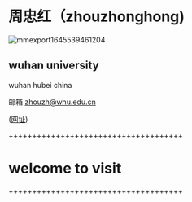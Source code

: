  #                                        周忠红（zhouzhonghong) 

![mmexport1645539461204](https://github.com/user-attachments/assets/b4464adb-922d-4d89-8604-9a0507b81d4c)

## wuhan university

wuhan hubei china

邮箱 zhouzh@whu.edu.cn

([网址](https://zhouzh0201.github.io/))
 

+++++++++++++++++++++++++++++++++++++
                                                                         
   #          welcome to visit                                                                
                                                                          
+++++++++++++++++++++++++++++++++++++
 
